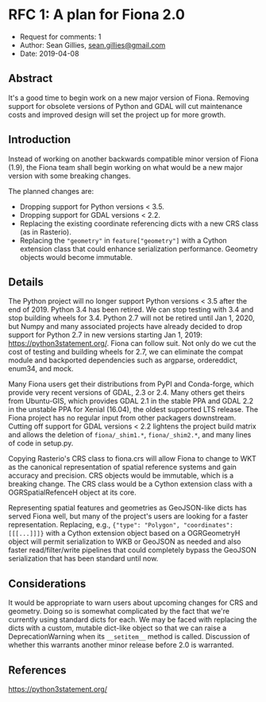 RFC 1: A plan for Fiona 2.0
===========================

* Request for comments: 1
* Author: Sean Gillies, sean.gillies@gmail.com
* Date: 2019-04-08

## Abstract

It's a good time to begin work on a new major version of Fiona. Removing support for obsolete versions of Python and GDAL will cut maintenance costs and improved design will set the project up for more growth.

## Introduction

Instead of working on another backwards compatible minor version of Fiona (1.9), the Fiona team shall begin working on what would be a new major version with some breaking changes.

The planned changes are:

* Dropping support for Python versions < 3.5.
* Dropping support for GDAL versions < 2.2.
* Replacing the existing coordinate referencing dicts with a new CRS class (as in Rasterio).
* Replacing the `"geometry"` in `feature["geometry"]` with a Cython extension class that could enhance serialization performance. Geometry objects would become immutable.

## Details

The Python project will no longer support Python versions < 3.5 after the end of 2019. Python 3.4 has been retired. We can stop testing with 3.4 and stop building wheels for 3.4. Python 2.7 will not be retired until Jan 1, 2020, but Numpy and many associated projects have already decided to drop support for Python 2.7 in new versions starting Jan 1, 2019: https://python3statement.org/. Fiona can follow suit. Not only do we cut the cost of testing and building wheels for 2.7, we can eliminate the compat module and backported dependencies such as argparse, ordereddict, enum34, and mock.

Many Fiona users get their distributions from PyPI and Conda-forge, which provide very recent versions of GDAL, 2.3 or 2.4. Many others get theirs from Ubuntu-GIS, which provides GDAL 2.1 in the stable PPA and GDAL 2.2 in the unstable PPA for Xenial (16.04), the oldest supported LTS release. The Fiona project has no regular input from other packagers downstream. Cutting off support for GDAL versions < 2.2 lightens the project build matrix and allows the deletion of `fiona/_shim1.*`, `fiona/_shim2.*`, and many lines of code in setup.py.

Copying Rasterio's CRS class to fiona.crs will allow Fiona to change to WKT as the canonical representation of spatial reference systems and gain accuracy and precision. CRS objects would be immutable, which is a breaking change. The CRS class would be a Cython extension class with a OGRSpatialRefenceH object at its core.

Representing spatial features and geometries as GeoJSON-like dicts has served Fiona well, but many of the project's users are looking for a faster representation. Replacing, e.g., `{"type": "Polygon", "coordinates": [[[...]]]}` with a Cython extension object based on a OGRGeometryH object will permit serialization to WKB or GeoJSON as needed and also faster read/filter/write pipelines that could completely bypass the GeoJSON serialization that has been standard until now.

## Considerations

It would be appropriate to warn users about upcoming changes for CRS and geometry. Doing so is somewhat complicated by the fact that we're currently using standard dicts for each. We may be faced with replacing the dicts with a custom, mutable dict-like object so that we can raise a DeprecationWarning when its `__setitem__` method is called. Discussion of whether this warrants another minor release before 2.0 is warranted.

## References

https://python3statement.org/
